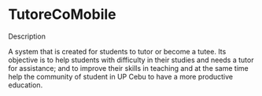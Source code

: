 # TutoreCoMobile

Description

A system that is created for students to tutor or become a tutee. Its objective is to help students with difficulty 
in their studies and needs a tutor for assistance; and to improve their skills in teaching and at the same time help 
the community of student in UP Cebu to have a more productive education.

